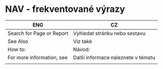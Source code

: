 # NAV - frekventované výrazy #


|ENG|CZ|
|---------|---------|
|Search for Page or Report |Vyhledat stránku nebo sestavu|
|See Also| Viz také|
|How to: |Návod:|
|For more information, see |Další informace naleznete v tématu|
| | |